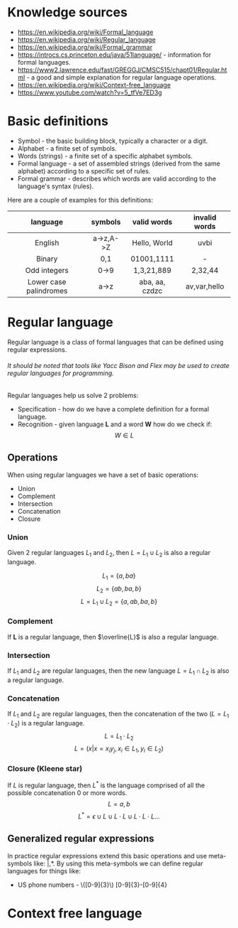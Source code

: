 # Knowledge sources
* https://en.wikipedia.org/wiki/Formal_language
* https://en.wikipedia.org/wiki/Regular_language
* https://en.wikipedia.org/wiki/Formal_grammar
* https://introcs.cs.princeton.edu/java/51language/ - information for formal languages.
* https://www2.lawrence.edu/fast/GREGGJ/CMSC515/chapt01/Regular.html - a good and simple explanation for regular language operations.
* https://en.wikipedia.org/wiki/Context-free_language
* https://www.youtube.com/watch?v=5_tfVe7ED3g

# Basic definitions
* Symbol - the basic building block, typically a character or a digit.
* Alphabet - a finite set of symbols.
* Words (strings) - a finite set of a specific alphabet symbols.
* Formal language - a set of assembled strings (derived from the same alphabet) according to a specific set of rules.
* Formal grammar - describes which words are valid according to the language's syntax (rules).

Here are a couple of examples for this definitions:

|        language        |  symbols  |  valid words   | invalid words |
| :--------------------: | :-------: | :------------: | :-----------: |
|        English         | a->z,A->Z |  Hello, World  |     uvbi      |
|         Binary         |    0,1    |   01001,1111   |       -       |
|      Odd integers      |   0->9    |   1,3,21,889   |    2,32,44    |
| Lower case palindromes |   a->z    | aba, aa, czdzc | av,var,hello  |

# Regular language
Regular language is a class of formal languages that can be defined using regular expressions.
###### It should be noted that tools like Yacc Bison and Flex may be used to create regular languages for programming.

Regular languages help us solve 2 problems:
* Specification - how do we have a complete definition for a formal language.
* Recognition - given language **L** and a word **W** how do we check if: $$W\in{L}$$
## Operations
When using regular languages we have a set of basic operations:
* Union
* Complement
* Intersection
* Concatenation
* Closure
### Union
Given 2 regular languages $L_{1}$ and $L_{2}$, then $L=L_{1}\cup{L_{2}}$ is also a regular language.

$$
L_{1} = \{a,ba\}
$$
$$
L_{2} = \{ab,ba,b\}
$$
$$
L=L_{1}\cup{L_{2}} = \{a, ab,ba,b\}
$$
### Complement
If **L** is a regular language, then $\overline{L}$ is also a regular language.

### Intersection
If $L_{1}$ and $L_{2}$ are regular languages, then the new language $L=L_{1}\cap{L_{2}}$ is also a regular language.
### Concatenation
If $L_{1}$ and $L_{2}$ are regular languages, then the concatenation of the two ($L=L_{1}\cdot{L_{2}}$) is a regular language.
$$L=L_{1}\cdot{L_{2}}$$
$$
L = (x|x=x_{i}y_{j}, x_{i}\in{L_{1}}, y_{i}\in{L_{2}})
$$
### Closure (Kleene star)
If $L$ is regular language, then $L^{*}$ is the language comprised of all the possible concatenation 0 or more words.
$$
L = {a,b}
$$
$$
L^{*} = \epsilon\cup L\cup L\cdot L\cup L\cdot L\cdot L\dots
$$
## Generalized regular expressions
In practice regular expressions extend this basic operations and use meta-symbols like: |,*.
By using this meta-symbols we can define regular languages for things like:
* US phone numbers - \\(\[0-9]{3}\\) \[0-9]{3}-\[0-9]{4}

# Context free language
